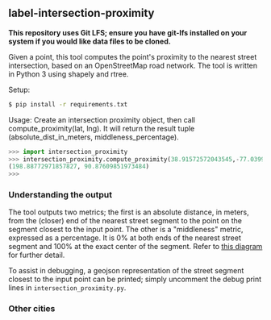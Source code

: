 ## label-intersection-proximity
**This repository uses Git LFS; ensure you have git-lfs installed on your system if you would like data files to be cloned.**

Given a point, this tool computes the point's proximity to the nearest street intersection, based on an OpenStreetMap road network. The tool is written in Python 3 using shapely and rtree.

Setup:
```bash
$ pip install -r requirements.txt
```

Usage:
Create an intersection proximity object, then call compute_proximity(lat, lng). It will
return the result tuple (absolute_dist_in_meters, middleness_percentage).
```python
>>> import intersection_proximity
>>> intersection_proximity.compute_proximity(38.91572572043545,-77.03992009162903)
(198.88772971857827, 90.87609851973484)
>>>
```

### Understanding the output
The tool outputs two metrics; the first is an absolute distance, in meters, from the (closer) end of the nearest street segment to the point on the segment closest to the input point. The other is a "middleness" metric, expressed as a percentage. It is 0% at both ends of the nearest street segment and 100% at the exact center of the segment. Refer to [this diagram](https://i.imgur.com/QYIM6B0.png) for further detail.

To assist in debugging, a geojson representation of the street segment closest to the input point can be printed; simply
uncomment the debug print lines in `intersection_proximity.py`.

### Other cities
